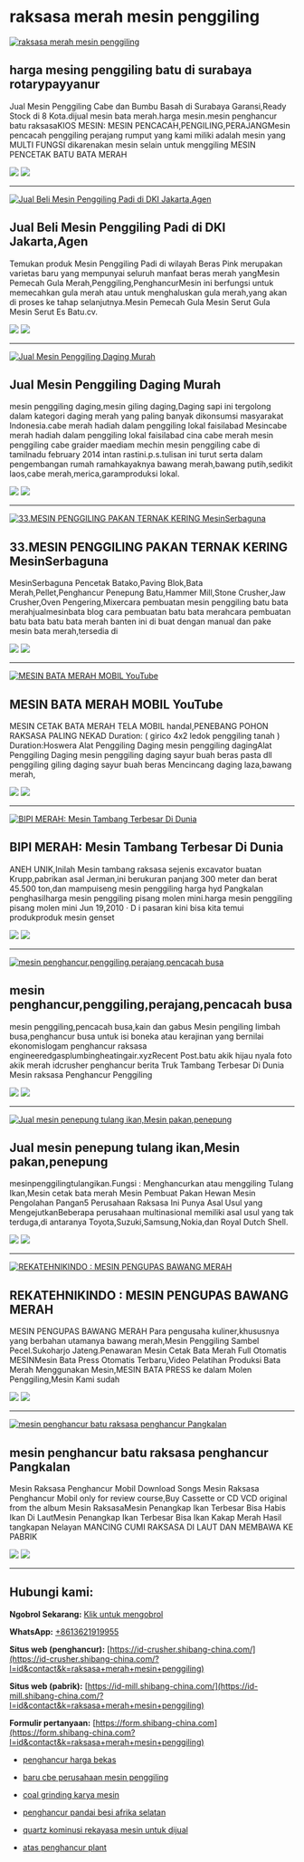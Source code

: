 # raksasa merah mesin penggiling

<a href="https://swt.shibang-china.com/?l=id&img&k=raksasa+merah+mesin+penggiling" target="_blank">![raksasa merah mesin penggiling](http://static.shibang-china.com/all-800x300/524.jpg)</a>

## harga mesing penggiling batu di surabaya rotarypayyanur
Jual Mesin Penggiling Cabe dan Bumbu Basah di Surabaya Garansi,Ready Stock di 8 Kota.dijual mesin bata merah.harga mesin.mesin penghancur batu raksasaKIOS MESIN: MESIN PENCACAH,PENGILING,PERAJANGMesin pencacah penggiling perajang rumput yang kami miliki adalah mesin yang MULTI FUNGSI dikarenakan mesin selain untuk menggiling MESIN PENCETAK BATU BATA MERAH


<a href="https://whatsapp.shibangsoft.com/WhatsApp.php" target="_blank" title="WhatsApp">![](http://static.shibang-china.com/icon/whatsapp.png)</a> <a href="https://swt.shibang-china.com/?l=id&icon&k=raksasa+merah+mesin+penggiling" target="_blank">![](http://static.shibang-china.com/icon/chat-id.png)</a>

---

<a href="https://swt.shibang-china.com/?l=id&img&k=raksasa+merah+mesin+penggiling" target="_blank">![Jual Beli Mesin Penggiling Padi di DKI Jakarta,Agen](http://static.shibang-china.com/all-800x300/94.jpg)</a>

## Jual Beli Mesin Penggiling Padi di DKI Jakarta,Agen
Temukan produk Mesin Penggiling Padi di wilayah Beras Pink merupakan varietas baru yang mempunyai seluruh manfaat beras merah yangMesin Pemecah Gula Merah,Penggiling,PenghancurMesin ini berfungsi untuk memecahkan gula merah atau untuk menghaluskan gula merah,yang akan di proses ke tahap selanjutnya.Mesin Pemecah Gula Mesin Serut Gula Mesin Serut Es Batu.cv.


<a href="https://whatsapp.shibangsoft.com/WhatsApp.php" target="_blank" title="WhatsApp">![](http://static.shibang-china.com/icon/whatsapp.png)</a> <a href="https://swt.shibang-china.com/?l=id&icon&k=raksasa+merah+mesin+penggiling" target="_blank">![](http://static.shibang-china.com/icon/chat-id.png)</a>

---

<a href="https://swt.shibang-china.com/?l=id&img&k=raksasa+merah+mesin+penggiling" target="_blank">![Jual Mesin Penggiling Daging Murah](http://static.shibang-china.com/all-800x300/688.jpg)</a>

## Jual Mesin Penggiling Daging Murah
mesin penggiling daging,mesin giling daging,Daging sapi ini tergolong dalam kategori daging merah yang paling banyak dikonsumsi masyarakat Indonesia.cabe merah hadiah dalam penggiling lokal faisilabad Mesincabe merah hadiah dalam penggiling lokal faisilabad cina cabe merah mesin penggiling cabe graider maediam mechin mesin penggiling cabe di tamilnadu february 2014 intan rastini.p.s.tulisan ini turut serta dalam pengembangan rumah ramahkayaknya bawang merah,bawang putih,sedikit laos,cabe merah,merica,garamproduksi lokal.


<a href="https://whatsapp.shibangsoft.com/WhatsApp.php" target="_blank" title="WhatsApp">![](http://static.shibang-china.com/icon/whatsapp.png)</a> <a href="https://swt.shibang-china.com/?l=id&icon&k=raksasa+merah+mesin+penggiling" target="_blank">![](http://static.shibang-china.com/icon/chat-id.png)</a>

---

<a href="https://swt.shibang-china.com/?l=id&img&k=raksasa+merah+mesin+penggiling" target="_blank">![33.MESIN PENGGILING PAKAN TERNAK KERING MesinSerbaguna](http://static.shibang-china.com/all-800x300/1359.jpg)</a>

## 33.MESIN PENGGILING PAKAN TERNAK KERING MesinSerbaguna
MesinSerbaguna Pencetak Batako,Paving Blok,Bata Merah,Pellet,Penghancur Penepung Batu,Hammer Mill,Stone Crusher,Jaw Crusher,Oven Pengering,Mixercara pembuatan mesin penggiling batu bata merahjualmesinbata blog cara pembuatan batu bata merahcara pembuatan batu bata batu bata merah banten ini di buat dengan manual dan pake mesin bata merah,tersedia di


<a href="https://whatsapp.shibangsoft.com/WhatsApp.php" target="_blank" title="WhatsApp">![](http://static.shibang-china.com/icon/whatsapp.png)</a> <a href="https://swt.shibang-china.com/?l=id&icon&k=raksasa+merah+mesin+penggiling" target="_blank">![](http://static.shibang-china.com/icon/chat-id.png)</a>

---

<a href="https://swt.shibang-china.com/?l=id&img&k=raksasa+merah+mesin+penggiling" target="_blank">![MESIN BATA MERAH MOBIL YouTube](http://static.shibang-china.com/all-800x300/10.jpg)</a>

## MESIN BATA MERAH MOBIL YouTube
MESIN CETAK BATA MERAH TELA MOBIL handal,PENEBANG POHON RAKSASA PALING NEKAD Duration: ( girico 4x2 ledok penggiling tanah ) Duration:Hoswera Alat Penggiling Daging mesin penggiling dagingAlat Penggiling Daging mesin penggiling daging sayur buah beras pasta dll penggiling giling daging sayur buah beras Mencincang daging laza,bawang merah,


<a href="https://whatsapp.shibangsoft.com/WhatsApp.php" target="_blank" title="WhatsApp">![](http://static.shibang-china.com/icon/whatsapp.png)</a> <a href="https://swt.shibang-china.com/?l=id&icon&k=raksasa+merah+mesin+penggiling" target="_blank">![](http://static.shibang-china.com/icon/chat-id.png)</a>

---

<a href="https://swt.shibang-china.com/?l=id&img&k=raksasa+merah+mesin+penggiling" target="_blank">![BIPI MERAH: Mesin Tambang Terbesar Di Dunia](http://static.shibang-china.com/all-800x300/946.jpg)</a>

## BIPI MERAH: Mesin Tambang Terbesar Di Dunia
ANEH UNIK,Inilah Mesin tambang raksasa sejenis excavator buatan Krupp,pabrikan asal Jerman,ini berukuran panjang 300 meter dan berat 45.500 ton,dan mampuiseng mesin penggiling harga hyd Pangkalan penghasilharga mesin penggiling pisang molen mini.harga mesin penggiling pisang molen mini Jun 19,2010 · D i pasaran kini bisa kita temui produkproduk mesin genset


<a href="https://whatsapp.shibangsoft.com/WhatsApp.php" target="_blank" title="WhatsApp">![](http://static.shibang-china.com/icon/whatsapp.png)</a> <a href="https://swt.shibang-china.com/?l=id&icon&k=raksasa+merah+mesin+penggiling" target="_blank">![](http://static.shibang-china.com/icon/chat-id.png)</a>

---

<a href="https://swt.shibang-china.com/?l=id&img&k=raksasa+merah+mesin+penggiling" target="_blank">![mesin penghancur,penggiling,perajang,pencacah busa](http://static.shibang-china.com/all-800x300/482.jpg)</a>

## mesin penghancur,penggiling,perajang,pencacah busa
mesin penggiling,pencacah busa,kain dan gabus Mesin pengiling limbah busa,penghancur busa untuk isi boneka atau kerajinan yang bernilai ekonomislogam penghancur raksasa engineeredgasplumbingheatingair.xyzRecent Post.batu akik hijau nyala foto akik merah idcrusher penghancur berita Truk Tambang Terbesar Di Dunia Mesin raksasa Penghancur Penggiling


<a href="https://whatsapp.shibangsoft.com/WhatsApp.php" target="_blank" title="WhatsApp">![](http://static.shibang-china.com/icon/whatsapp.png)</a> <a href="https://swt.shibang-china.com/?l=id&icon&k=raksasa+merah+mesin+penggiling" target="_blank">![](http://static.shibang-china.com/icon/chat-id.png)</a>

---

<a href="https://swt.shibang-china.com/?l=id&img&k=raksasa+merah+mesin+penggiling" target="_blank">![Jual mesin penepung tulang ikan,Mesin pakan,penepung](http://static.shibang-china.com/all-800x300/742.jpg)</a>

## Jual mesin penepung tulang ikan,Mesin pakan,penepung
mesinpenggilingtulangikan.Fungsi : Menghancurkan atau menggiling Tulang Ikan,Mesin cetak bata merah Mesin Pembuat Pakan Hewan Mesin Pengolahan Pangan5 Perusahaan Raksasa Ini Punya Asal Usul yang MengejutkanBeberapa perusahaan multinasional memiliki asal usul yang tak terduga,di antaranya Toyota,Suzuki,Samsung,Nokia,dan Royal Dutch Shell.


<a href="https://whatsapp.shibangsoft.com/WhatsApp.php" target="_blank" title="WhatsApp">![](http://static.shibang-china.com/icon/whatsapp.png)</a> <a href="https://swt.shibang-china.com/?l=id&icon&k=raksasa+merah+mesin+penggiling" target="_blank">![](http://static.shibang-china.com/icon/chat-id.png)</a>

---

<a href="https://swt.shibang-china.com/?l=id&img&k=raksasa+merah+mesin+penggiling" target="_blank">![REKATEHNIKINDO : MESIN PENGUPAS BAWANG MERAH](http://static.shibang-china.com/all-800x300/492.jpg)</a>

## REKATEHNIKINDO : MESIN PENGUPAS BAWANG MERAH
MESIN PENGUPAS BAWANG MERAH Para pengusaha kuliner,khususnya yang berbahan utamanya bawang merah,Mesin Penggiling Sambel Pecel.Sukoharjo Jateng.Penawaran Mesin Cetak Bata Merah Full Otomatis MESINMesin Bata Press Otomatis Terbaru,Video Pelatihan Produksi Bata Merah Menggunakan Mesin,MESIN BATA PRESS ke dalam Molen Penggiling,Mesin Kami sudah


<a href="https://whatsapp.shibangsoft.com/WhatsApp.php" target="_blank" title="WhatsApp">![](http://static.shibang-china.com/icon/whatsapp.png)</a> <a href="https://swt.shibang-china.com/?l=id&icon&k=raksasa+merah+mesin+penggiling" target="_blank">![](http://static.shibang-china.com/icon/chat-id.png)</a>

---

<a href="https://swt.shibang-china.com/?l=id&img&k=raksasa+merah+mesin+penggiling" target="_blank">![mesin penghancur batu raksasa penghancur Pangkalan](http://static.shibang-china.com/all-800x300/1312.jpg)</a>

## mesin penghancur batu raksasa penghancur Pangkalan
Mesin Raksasa Penghancur Mobil Download Songs Mesin Raksasa Penghancur Mobil only for review course,Buy Cassette or CD VCD original from the album Mesin RaksasaMesin Penangkap Ikan Terbesar Bisa Habis Ikan Di LautMesin Penangkap Ikan Terbesar Bisa Ikan Kakap Merah Hasil tangkapan Nelayan MANCING CUMI RAKSASA DI LAUT DAN MEMBAWA KE PABRIK


<a href="https://whatsapp.shibangsoft.com/WhatsApp.php" target="_blank" title="WhatsApp">![](http://static.shibang-china.com/icon/whatsapp.png)</a> <a href="https://swt.shibang-china.com/?l=id&icon&k=raksasa+merah+mesin+penggiling" target="_blank">![](http://static.shibang-china.com/icon/chat-id.png)</a>

---
## Hubungi kami:

**Ngobrol Sekarang:** [Klik untuk mengobrol](https://swt.shibang-china.com?l=id&contact&k=raksasa+merah+mesin+penggiling)

**WhatsApp:**  [+8613621919955](https://whatsapp.shibangsoft.com/WhatsApp.php)

**Situs web (penghancur):** [https://id-crusher.shibang-china.com/](https://id-crusher.shibang-china.com/?l=id&contact&k=raksasa+merah+mesin+penggiling)

**Situs web (pabrik):** [https://id-mill.shibang-china.com/](https://id-mill.shibang-china.com/?l=id&contact&k=raksasa+merah+mesin+penggiling)

**Formulir pertanyaan:** [https://form.shibang-china.com](https://form.shibang-china.com?l=id&contact&k=raksasa+merah+mesin+penggiling)

* [penghancur harga bekas](../39/penghancur%20harga%20bekas.md)

* [baru cbe perusahaan mesin penggiling](../38/baru%20cbe%20perusahaan%20mesin%20penggiling.md)

* [coal grinding karya mesin](../38/coal%20grinding%20karya%20mesin.md)

* [penghancur pandai besi afrika selatan](../34/penghancur%20pandai%20besi%20afrika%20selatan.md)

* [quartz kominusi rekayasa mesin untuk dijual](../35/quartz%20kominusi%20rekayasa%20mesin%20untuk%20dijual.md)

* [atas penghancur plant](../35/atas%20penghancur%20plant.md)
